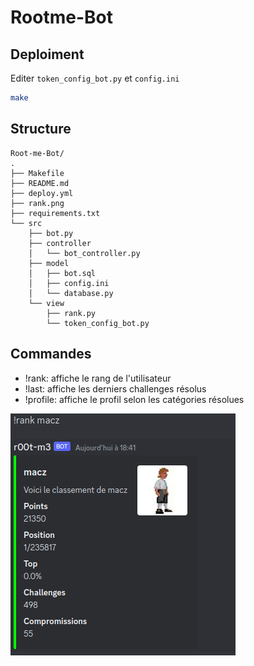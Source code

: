 # Rootme-Bot

## Deploiment

Editer `token_config_bot.py` et `config.ini`

```bash
make
```

## Structure

```
Root-me-Bot/
.
├── Makefile
├── README.md
├── deploy.yml
├── rank.png
├── requirements.txt
└── src
    ├── bot.py
    ├── controller
    │   └── bot_controller.py
    ├── model
    │   ├── bot.sql
    │   ├── config.ini
    │   └── database.py
    └── view
        ├── rank.py
        └── token_config_bot.py
```

## Commandes

- !rank: affiche le rang de l'utilisateur
- !last: affiche les derniers challenges résolus
- !profile: affiche le profil selon les catégories résolues

![](./rank.png)



